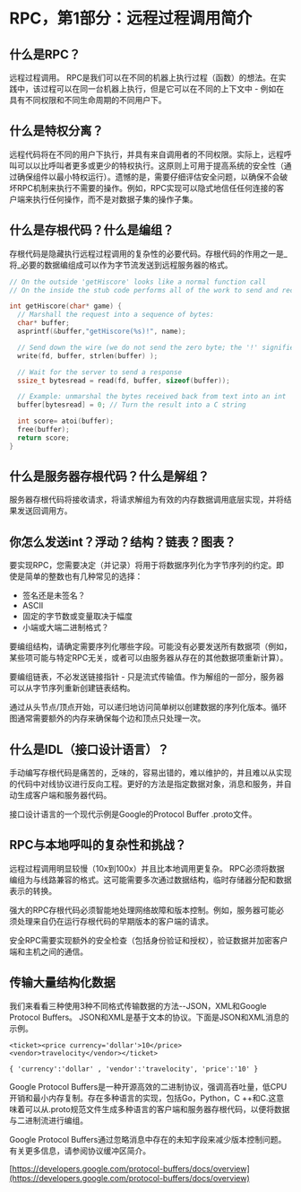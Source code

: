 # RPC，第1部分：远程过程调用简介

## 什么是RPC？

远程过程调用。 RPC是我们可以在不同的机器上执行过程（函数）的想法。在实践中，该过程可以在同一台机器上执行，但是它可以在不同的上下文中 - 例如在具有不同权限和不同生命周期的不同用户下。

## 什么是特权分离？

远程代码将在不同的用户下执行，并具有来自调用者的不同权限。实际上，远程呼叫可以以比呼叫者更多或更少的特权执行。这原则上可用于提高系统的安全性（通过确保组件以最小特权运行）。遗憾的是，需要仔细评估安全问题，以确保不会破坏RPC机制来执行不需要的操作。例如，RPC实现可以隐式地信任任何连接的客户端来执行任何操作，而不是对数据子集的操作子集。

## 什么是存根代码？什么是编组？

存根代码是隐藏执行远程过程调用的复杂性的必要代码。存根代码的作用之一是_将_必要的数据编组成可以作为字节流发送到远程服务器的格式。

```c
// On the outside 'getHiscore' looks like a normal function call
// On the inside the stub code performs all of the work to send and receive the data to and from the remote machine.

int getHiscore(char* game) {
  // Marshall the request into a sequence of bytes:
  char* buffer;
  asprintf(&buffer,"getHiscore(%s)!", name);

  // Send down the wire (we do not send the zero byte; the '!' signifies the end of the message)
  write(fd, buffer, strlen(buffer) );

  // Wait for the server to send a response
  ssize_t bytesread = read(fd, buffer, sizeof(buffer));

  // Example: unmarshal the bytes received back from text into an int
  buffer[bytesread] = 0; // Turn the result into a C string

  int score= atoi(buffer);
  free(buffer);
  return score;
}
```

## 什么是服务器存根代码？什么是解组？

服务器存根代码将接收请求，将请求解组为有效的内存数据调用底层实现，并将结果发送回调用方。

## 你怎么发送int？浮动？结构？链表？图表？

要实现RPC，您需要决定（并记录）将用于将数据序列化为字节序列的约定。即使是简单的整数也有几种常见的选择：

*   签名还是未签名？
*   ASCII
*   固定的字节数或变量取决于幅度
*   小端或大端二进制格式？

要编组结构，请确定需要序列化哪些字段。可能没有必要发送所有数据项（例如，某些项可能与特定RPC无关，或者可以由服务器从存在的其他数据项重新计算）。

要编组链表，不必发送链接指针 - 只是流式传输值。作为解组的一部分，服务器可以从字节序列重新创建链表结构。

通过从头节点/顶点开始，可以递归地访问简单树以创建数据的序列化版本。循环图通常需要额外的内存来确保每个边和顶点只处理一次。

## 什么是IDL（接口设计语言）？

手动编写存根代码是痛苦的，乏味的，容易出错的，难以维护的，并且难以从实现的代码中对线协议进行反向工程。更好的方法是指定数据对象，消息和服务，并自动生成客户端和服务器代码。

接口设计语言的一个现代示例是Google的Protocol Buffer .proto文件。

## RPC与本地呼叫的复杂性和挑战？

远程过程调用明显较慢（10x到100x）并且比本地调用更复杂。 RPC必须将数据编组为与线路兼容的格式。这可能需要多次通过数据结构，临时存储器分配和数据表示的转换。

强大的RPC存根代码必须智能地处理网络故障和版本控制。例如，服务器可能必须处理来自仍在运行存根代码的早期版本的客户端的请求。

安全RPC需要实现额外的安全检查（包括身份验证和授权），验证数据并加密客户端和主机之间的通信。

## 传输大量结构化数据

我们来看看三种使用3种不同格式传输数据的方法--JSON，XML和Google Protocol Buffers。 JSON和XML是基于文本的协议。下面是JSON和XML消息的示例。

```text-xml
<ticket><price currency='dollar'>10</price><vendor>travelocity</vendor></ticket>
```

```source-js
{ 'currency':'dollar' , 'vendor':'travelocity', 'price':'10' }
```

Google Protocol Buffers是一种开源高效的二进制协议，强调高吞吐量，低CPU开销和最小内存复制。存在多种语言的实现，包括Go，Python，C ++和C.这意味着可以从.proto规范文件生成多种语言的客户端和服务器存根代码，以便将数据与二进制流进行编组。

Google Protocol Buffers通过忽略消息中存在的未知字段来减少版本控制问题。有关更多信息，请参阅协议缓冲区简介。

[https://developers.google.com/protocol-buffers/docs/overview](https://developers.google.com/protocol-buffers/docs/overview)
